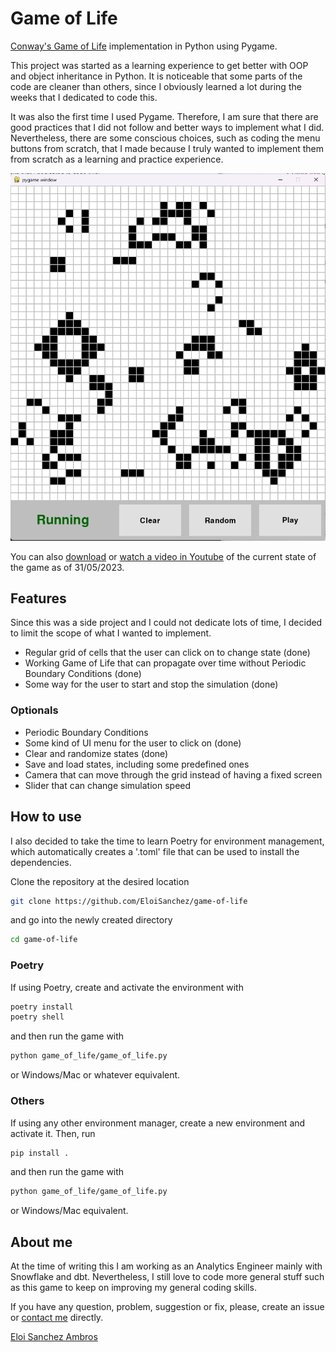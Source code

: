 # Game of Life

[Conway's Game of Life](https://en.wikipedia.org/wiki/Conway%27s_Game_of_Life) implementation in Python using Pygame.

This project was started as a learning experience to get better with OOP and object inheritance in Python. It is noticeable that some parts of the code are cleaner than others, since I obviously learned a lot during the weeks that I dedicated to code this.

It was also the first time I used Pygame. Therefore, I am sure that there are good practices that I did not follow and better ways to implement what I did. Nevertheless, there are some conscious choices, such as coding the menu buttons from scratch, that I made because I truly wanted to implement them from scratch as a learning and practice experience.

![Game of life Screenshot](demo/game_of_life_screenshot.png)

You can also [download](demo/demo.mp4) or [watch a video in Youtube](https://www.youtube.com/watch?v=xYF5HctDvUY) of the current state of the game as of 31/05/2023.

## Features

Since this was a side project and I could not dedicate lots of time, I decided to limit the scope of what I wanted to implement.

- Regular grid of cells that the user can click on to change state (done)
- Working Game of Life that can propagate over time without Periodic Boundary Conditions (done)
- Some way for the user to start and stop the simulation (done)

### Optionals

- Periodic Boundary Conditions
- Some kind of UI menu for the user to click on (done)
- Clear and randomize states (done)
- Save and load states, including some predefined ones
- Camera that can move through the grid instead of having a fixed screen
- Slider that can change simulation speed

## How to use

I also decided to take the time to learn Poetry for environment management, which automatically creates a '.toml' file that can be used to install the dependencies.

Clone the repository at the desired location

```bash
git clone https://github.com/EloiSanchez/game-of-life
```

and go into the newly created directory

```bash
cd game-of-life
```

### Poetry

If using Poetry, create and activate the environment with

```bash
poetry install
poetry shell
```

and then run the game with

```bash
python game_of_life/game_of_life.py
```

or Windows/Mac or whatever equivalent.

### Others

If using any other environment manager, create a new environment and activate it. Then, run

```bash
pip install .
```

and then run the game with

```bash
python game_of_life/game_of_life.py
```

or Windows/Mac equivalent.

## About me

At the time of writing this I am working as an Analytics Engineer mainly with Snowflake and dbt. Nevertheless, I still love to code more general stuff such as this game to keep on improving my general coding skills.

If you have any question, problem, suggestion or fix, please, create an issue or [contact me](mailto:eloisanchez16@gmail.com) directly.

[Eloi Sanchez Ambros](https://github.com/EloiSanchez)
